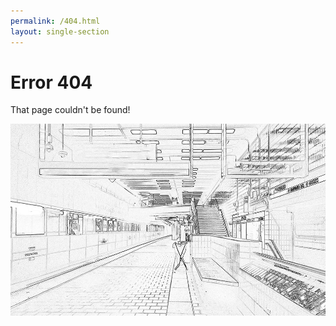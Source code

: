 ```yaml
---
permalink: /404.html
layout: single-section
---
```


# Error 404

That page couldn't be found!

![404 - Not Found](/assets/404.jpg "404 - Not Found")

